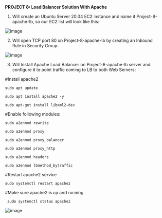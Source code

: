 **PROJECT 8: Load Balancer Solution With Apache**

1. Will create an Ubuntu Server 20.04 EC2 instance and name it Project-8-apache-lb, so our EC2 list will look like this:

![image](https://user-images.githubusercontent.com/67065306/135689094-bb3ed4fe-8d60-46b5-a484-2a602d7e74b9.png)

2. Will open TCP port 80 on Project-8-apache-lb by creating an Inbound Rule in Security Group

  ![image](https://user-images.githubusercontent.com/67065306/135689301-0d1c6871-1ebc-4974-a1b0-0ea4d5f05fd2.png)
  
3. Will Install Apache Load Balancer on Project-8-apache-lb server and configure it to point traffic coming to LB to both Web Servers:

#Install apache2

    sudo apt update

    sudo apt install apache2 -y

    sudo apt-get install libxml2-dev


#Enable following modules:

    sudo a2enmod rewrite

    sudo a2enmod proxy

    sudo a2enmod proxy_balancer
  
    sudo a2enmod proxy_http
  
    sudo a2enmod headers
  
    sudo a2enmod lbmethod_bytraffic

#Restart apache2 service

    sudo systemctl restart apache2
    
#Make sure apache2 is up and running

     sudo systemctl status apache2

![image](https://user-images.githubusercontent.com/67065306/135691704-f4a8fb3a-90ca-489c-9bc8-7371c2fcce9a.png)

